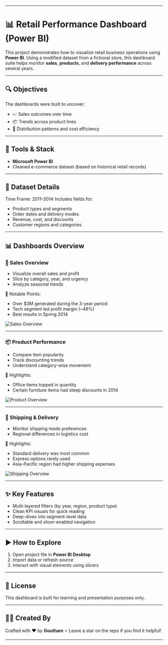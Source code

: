 
---

# 📊 Retail Performance Dashboard (Power BI)

This project demonstrates how to visualize retail business operations using **Power BI**. Using a modified dataset from a fictional store, this dashboard suite helps monitor **sales**, **products**, and **delivery performance** across several years.

---

## 🔍 Objectives

The dashboards were built to uncover:

* 📈 Sales outcomes over time
* 📦 Trends across product lines
* 🚚 Distribution patterns and cost efficiency

---

## 🧰 Tools & Stack

* **Microsoft Power BI**
* Cleaned e-commerce dataset (based on historical retail records)

---

## 📁 Dataset Details

Time Frame: 2011–2014
Includes fields for:

* Product types and segments
* Order dates and delivery modes
* Revenue, cost, and discounts
* Customer regions and categories

---

## 📊 Dashboards Overview

### 🔹 Sales Overview

* Visualize overall sales and profit
* Slice by category, year, and urgency
* Analyze seasonal trends

🧠 Notable Points:

* Over \$3M generated during the 3-year period
* Tech segment led profit margin (\~46%)
* Best results in Spring 2014

![Sales Overview](https://github.com/gouthamjammi/dashboards_stores_powerbi/blob/main/sales_insights_retail.png)

---

### 📦 Product Performance

* Compare item popularity
* Track discounting trends
* Understand category-wise movement

🧠 Highlights:

* Office items topped in quantity
* Certain furniture items had steep discounts in 2014

![Product Overview](https://github.com/gouthamjammi/dashboards_stores_powerbi/blob/main/products_breakdown_retail.png)

---

### 🚚 Shipping & Delivery

* Monitor shipping mode preferences
* Regional differences in logistics cost

🧠 Highlights:

* Standard delivery was most common
* Express options rarely used
* Asia-Pacific region had higher shipping expenses

![Shipping Overview](https://github.com/gouthamjammi/dashboards_stores_powerbi/blob/main/shipping_trends_retail.png)

---

## ✨ Key Features

* Multi-layered filters (by year, region, product type)
* Clean KPI visuals for quick reading
* Deep-dives into segment-level data
* Scrollable and slicer-enabled navigation

---

## ▶️ How to Explore

1. Open project file in **Power BI Desktop**
2. Import data or refresh source
3. Interact with visual elements using slicers

---

## 🔖 License

This dashboard is built for learning and presentation purposes only.

---

## 👨‍💻 Created By

Crafted with ❤️ by **Goutham**
⭐ Leave a star on the repo if you find it helpful!

---



